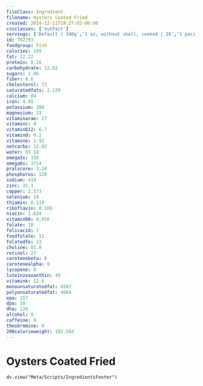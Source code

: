 ```yaml
---
fileClass: Ingredient
filename: Oysters Coated Fried
created: 2024-12-21T19:27:02-06:00
cssclasses: ['nutFact']
servings: ['Default | 100g','1 oz, without shell, cooked | 28','1 pacific oyster, cooked | 26','1 eastern oyster, cooked | 8','1 cup, cooked | 131','1 oyster, nfs | 8']
id: 782793
foodgroup: Fish
calories: 195
fat: 12.22
protein: 8.16
carbohydrate: 12.62
sugars: 1.46
fiber: 0.6
cholesterol: 72
saturatedfats: 2.129
calcium: 84
iron: 4.95
potassium: 180
magnesium: 23
vitaminarae: 27
vitaminc: 0
vitaminb12: 6.7
vitamind: 0.2
vitamine: 1.92
netcarbs: 12.02
water: 65.18
omega3s: 335
omega6s: 3714
pralscore: 3.24
phosphorus: 128
sodium: 419
zinc: 35.1
copper: 2.573
selenium: 24
thiamin: 0.119
riboflavin: 0.169
niacin: 1.624
vitaminb6: 0.056
folate: 18
folicacid: 7
foodfolate: 11
folatedfe: 23
choline: 83.8
retinol: 27
carotenebeta: 0
carotenealpha: 0
lycopene: 0
luteinzeaxanthin: 49
vitamink: 12.6
monounsaturatedfat: 4507
polyunsaturatedfat: 4664
epa: 157
dpa: 10
dha: 126
alcohol: 0
caffeine: 0
theobromine: 0
200calorieweight: 102.564
---
```


# Oysters Coated Fried

```dataviewjs
dv.view("Meta/Scripts/IngredientsFooter")
```